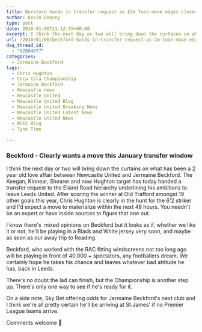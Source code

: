 ```yaml
---
title: Beckford hands in transfer request as £2m Toon move edges closer
author: Kevin Doocey
type: post
date: 2010-01-06T21:12:55+00:00
excerpt: I think the next day or two will bring down the curtains on what has been ..
url: /2010/01/06/beckford-hands-in-transfer-request-as-2m-toon-move-edges-closer/
dsq_thread_id:
  - "92804877"
categories:
  - Jermaine Beckford
tags:
  - Chris Hughton
  - Coca Cola Championship
  - Jermaine Beckford
  - Newcastle news
  - Newcastle United
  - Newcastle United Blog
  - Newcastle United Breaking News
  - Newcastle United Latest News
  - Newcastle United News
  - NUFC Blog
  - Tyne Time

---
```

### Beckford - Clearly wants a move this January transfer window

I think the next day or two will bring down the curtains on what has been a 2 year old love affair between Newcastle United and Jermaine Beckford. The Keegan, Kinnear, Shearer and now Hughton target has today handed a transfer request to the Elland Road hierarchy underlining his ambitions to leave Leeds United. After scoring the winner at Old Trafford amongst 19 other  goals this year, Chris Hughton is clearly in the hunt for the 6'2 striker and I'd expect a move to materialize within the next 48 hours. You needn't be an expert or have inside sources to figure that one out.

I know there's  mixed opinions on Beckford but it looks as if, whether we like it or not, he'll be playing in a Black and White jersey very soon, and maybe as soon as our away trip to Reading.

Beckford, who worked with the RAC fitting windscreens not too long ago will be playing in front of 40,000 + spectators, any footballers dream. We certainly hope he takes his chance and leaves whatever bad attitude he has, back in Leeds.

There's no doubt the lad can finish, but the Championship is another step up. There's only one way to see if he's ready for it.

On a side note, Sky Bet offering odds for Jermaine Beckford's next club and I think we're all pretty certain he'll be arriving at St.James' if no Premier League teams arrive.

Comments welcome 🙂
